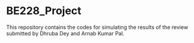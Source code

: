 # BE228_Project
This repository contains the codes for simulating the results of the review submitted by Dhruba Dey and Arnab Kumar Pal.
